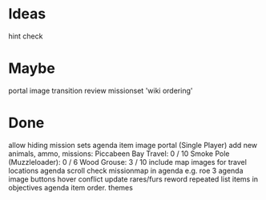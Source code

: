 # Ideas
hint check

# Maybe
portal image transition
review missionset 'wiki ordering'

# Done
allow hiding mission sets
agenda item image portal
(Single Player)
add new animals, ammo, missions:
	Piccabeen Bay Travel: 0 / 10
	Smoke Pole (Muzzleloader): 0 / 6
	Wood Grouse: 3 / 10
include map images for travel locations
agenda scroll
check missionmap in agenda e.g. roe 3
agenda image buttons hover conflict
update rares/furs
reword repeated list items in objectives
agenda item order. 
themes